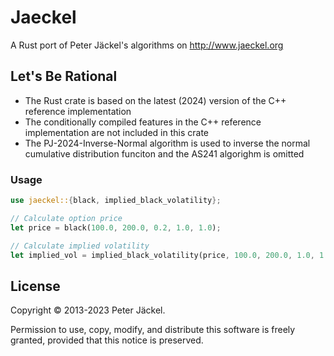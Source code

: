 # Jaeckel

A Rust port of Peter Jäckel's algorithms on http://www.jaeckel.org

## Let's Be Rational
- The Rust crate is based on the latest (2024) version of the C++ reference implementation
- The conditionally compiled features in the C++ reference implementation are not included in this crate
- The PJ-2024-Inverse-Normal algorithm is used to inverse the normal cumulative distribution funciton and the AS241 algorighm is omitted

### Usage

```rust
use jaeckel::{black, implied_black_volatility};

// Calculate option price
let price = black(100.0, 200.0, 0.2, 1.0, 1.0);

// Calculate implied volatility
let implied_vol = implied_black_volatility(price, 100.0, 200.0, 1.0, 1.0);
```

## License

Copyright © 2013-2023 Peter Jäckel.

Permission to use, copy, modify, and distribute this software is freely granted,
provided that this notice is preserved.

